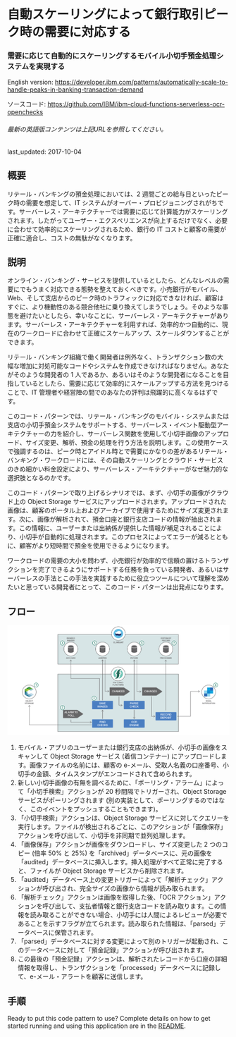 # 自動スケーリングによって銀行取引ピーク時の需要に対応する

### 需要に応じて自動的にスケーリングするモバイル小切手預金処理システムを実現する

English version: https://developer.ibm.com/patterns/automatically-scale-to-handle-peaks-in-banking-transaction-demand
 
ソースコード: https://github.com/IBM/ibm-cloud-functions-serverless-ocr-openchecks

###### 最新の英語版コンテンツは上記URLを参照してください。
last_updated: 2017-10-04

 
## 概要

リテール・バンキングの預金処理においては、2 週間ごとの給与日といったピーク時の需要を想定して、IT システムがオーバー・プロビジョニングされがちです。サーバーレス・アーキテクチャーでは需要に応じて計算能力がスケーリングされます。したがってユーザー・エクスペリエンスが向上するだけでなく、必要に合わせて効率的にスケーリングされるため、銀行の IT コストと顧客の需要が正確に適合し、コストの無駄がなくなります。

## 説明

オンライン・バンキング・サービスを提供しているとしたら、どんなレベルの需要にでもうまく対応できる態勢を整えておくべきです。小売銀行がモバイル、Web、そして支店からのピーク時のトラフィックに対応できなければ、顧客はすぐに、より機動性のある競合他社に乗り換えてしまうでしょう。そのような事態を避けたいとしたら、幸いなことに、サーバーレス・アーキテクチャーがあります。サーバーレス・アーキテクチャーを利用すれば、効率的かつ自動的に、現在のワークロードに合わせて正確にスケールアップ、スケールダウンすることができます。

リテール・バンキング組織で働く開発者は例外なく、トランザクション数の大幅な増加に対処可能なコードやシステムを作成できなければなりません。あなたがそのような開発者の 1 人であるか、あるいはそのような開発者になることを目指しているとしたら、需要に応じて効率的にスケールアップする方法を見つけることで、IT 管理者や経営陣の間でのあなたの評判は飛躍的に高くなるはずです。

このコード・パターンでは、リテール・バンキングのモバイル・システムまたは支店の小切手預金システムをサポートする、サーバーレス・イベント駆動型アーキテクチャーの力を紹介し、サーバーレス関数を使用して小切手画像のアップロード、サイズ変更、解析、預金の処理を行う方法を説明します。この使用ケースで強調するのは、ピーク時とアイドル時とで需要にかなりの差があるリテール・バンキング・ワークロードには、その自動スケーリングとクラウド・サービスのきめ細かい料金設定により、サーバーレス・アーキテクチャーがなぜ魅力的な選択肢となるのかです。

このコード・パターンで取り上げるシナリオでは、まず、小切手の画像がクラウド上の Object Storage サービスにアップロードされます。アップロードされた画像は、顧客のポータル上およびアーカイブで使用するためにサイズ変更されます。次に、画像が解析されて、預金口座と銀行支店コードの情報が抽出されます。この情報に、ユーザーまたは出納係が提供した情報が補足されることにより、小切手が自動的に処理されます。このプロセスによってエラーが減るとともに、顧客がより短時間で預金を使用できるようになります。

ワークロードの需要の大小を問わず、小売銀行が効率的で信頼の置けるトランザクションを完了できるようにサポートする任務を負っている開発者、あるいはサーバーレスの手法とこの手法を実践するために役立つツールについて理解を深めたいと思っている開発者にとって、このコード・パターンは出発点になります。

## フロー

![フロー](./images/Automatically-scale-to-handle-peaks-in-banking-transaction-demand-.png)

1. モバイル・アプリのユーザーまたは銀行支店の出納係が、小切手の画像をスキャンして Object Storage サービス (着信コンテナー) にアップロードします。画像ファイルの名前には、顧客の e-メール、受取人名義の口座番号、小切手の金額、タイムスタンプがエンコードされて含められます。
1. 新しい小切手画像の有無を調べるために、「ポーリング・アラーム」によって「小切手検索」アクションが 20 秒間隔でトリガーされ、Object Storage サービスがポーリングされます (別の実装として、ポーリングするのではなく、このイベントをプッシュすることもできます)。
1. 「小切手検索」アクションは、Object Storage サービスに対してクエリーを実行します。ファイルが検出されるごとに、このアクションが「画像保存」アクションを呼び出して、小切手を非同期で並列処理します。
1. 「画像保存」アクションが画像をダウンロードし、サイズ変更した 2 つのコピー (倍率 50% と 25%) を「archived」データベースに、元の画像を「audited」データベースに挿入します。挿入処理がすべて正常に完了すると、ファイルが Object Storage サービスから削除されます。
1. 「audited」データベース上の変更トリガーによって「解析チェック」アクションが呼び出され、完全サイズの画像から情報が読み取られます。
1. 「解析チェック」アクションは画像を取得した後、「OCR アクション」アクションを呼び出して、支払者情報と銀行支店コードを読み取ります。この情報を読み取ることができない場合、小切手には人間によるレビューが必要であることを示すフラグが立てられます。読み取られた情報は、「parsed」データベースに保管されます。
1. 「parsed」データベースに対する変更によって別のトリガーが起動され、このデータベースに対して「預金記録」アクションが呼び出されます。
1. この最後の「預金記録」アクションは、解析されたレコードから口座の詳細情報を取得し、トランザクションを「processed」データベースに記録して、e-メール・アラートを顧客に送信します。

## 手順

Ready to put this code pattern to use? Complete details on how to get started running and using this application are in the [README](https://github.com/IBM/ibm-cloud-functions-serverless-ocr-openchecks/blob/master/README.md).
